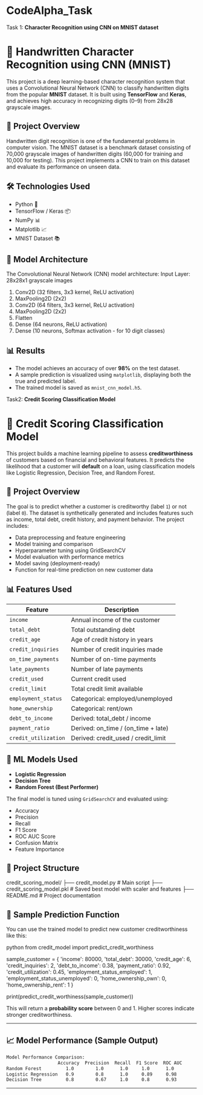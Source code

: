 # CodeAlpha_Task
Task 1: **Character Recognition using CNN on MNIST dataset**

# 🧠 Handwritten Character Recognition using CNN (MNIST)

This project is a deep learning-based character recognition system that uses a Convolutional Neural Network (CNN) to classify handwritten digits from the popular **MNIST** dataset. It is built using **TensorFlow** and **Keras**, and achieves high accuracy in recognizing digits (0–9) from 28x28 grayscale images.

## 📌 Project Overview

Handwritten digit recognition is one of the fundamental problems in computer vision. The MNIST dataset is a benchmark dataset consisting of 70,000 grayscale images of handwritten digits (60,000 for training and 10,000 for testing). This project implements a CNN to train on this dataset and evaluate its performance on unseen data.

## 🛠️ Technologies Used

* Python 🐍
* TensorFlow / Keras 📦
* NumPy 📊
* Matplotlib 📈
* MNIST Dataset 📚

## 🧮 Model Architecture

The Convolutional Neural Network (CNN) model architecture:
Input Layer: 28x28x1 grayscale images

1. Conv2D (32 filters, 3x3 kernel, ReLU activation)
2. MaxPooling2D (2x2)
3. Conv2D (64 filters, 3x3 kernel, ReLU activation)
4. MaxPooling2D (2x2)
5. Flatten
6. Dense (64 neurons, ReLU activation)
7. Dense (10 neurons, Softmax activation - for 10 digit classes)

## 📊 Results

* The model achieves an accuracy of over **98%** on the test dataset.
* A sample prediction is visualized using `matplotlib`, displaying both the true and predicted label.
* The trained model is saved as `mnist_cnn_model.h5`.

Task2: **Credit Scoring Classification Model**
# 🏦 Credit Scoring Classification Model

This project builds a machine learning pipeline to assess **creditworthiness** of customers based on financial and behavioral features. It predicts the likelihood that a customer will **default** on a loan, using classification models like Logistic Regression, Decision Tree, and Random Forest.

## 📌 Project Overview

The goal is to predict whether a customer is creditworthy (label `1`) or not (label `0`). The dataset is synthetically generated and includes features such as income, total debt, credit history, and payment behavior. The project includes:

* Data preprocessing and feature engineering
* Model training and comparison
* Hyperparameter tuning using GridSearchCV
* Model evaluation with performance metrics
* Model saving (deployment-ready)
* Function for real-time prediction on new customer data

## 📊 Features Used

| Feature              | Description                           |
| -------------------- | ------------------------------------- |
| `income`             | Annual income of the customer         |
| `total_debt`         | Total outstanding debt                |
| `credit_age`         | Age of credit history in years        |
| `credit_inquiries`   | Number of credit inquiries made       |
| `on_time_payments`   | Number of on-time payments            |
| `late_payments`      | Number of late payments               |
| `credit_used`        | Current credit used                   |
| `credit_limit`       | Total credit limit available          |
| `employment_status`  | Categorical: employed/unemployed      |
| `home_ownership`     | Categorical: rent/own                 |
| `debt_to_income`     | Derived: total\_debt / income         |
| `payment_ratio`      | Derived: on\_time / (on\_time + late) |
| `credit_utilization` | Derived: credit\_used / credit\_limit |

## 🧠 ML Models Used

* **Logistic Regression**
* **Decision Tree**
* **Random Forest (Best Performer)**

The final model is tuned using `GridSearchCV` and evaluated using:

* Accuracy
* Precision
* Recall
* F1 Score
* ROC AUC Score
* Confusion Matrix
* Feature Importance

## 📁 Project Structure
credit_scoring_model/
├── credit_model.py                # Main script
├── credit_scoring_model.pkl       # Saved best model with scaler and features
├── README.md                      # Project documentation

## 🧪 Sample Prediction Function

You can use the trained model to predict new customer creditworthiness like this:

python
from credit_model import predict_credit_worthiness

sample_customer = {
    'income': 80000,
    'total_debt': 30000,
    'credit_age': 6,
    'credit_inquiries': 2,
    'debt_to_income': 0.38,
    'payment_ratio': 0.92,
    'credit_utilization': 0.45,
    'employment_status_employed': 1,
    'employment_status_unemployed': 0,
    'home_ownership_own': 0,
    'home_ownership_rent': 1
}

print(predict_credit_worthiness(sample_customer))

This will return a **probability score** between 0 and 1. Higher scores indicate stronger creditworthiness.

---

## 📈 Model Performance (Sample Output)

```bash
Model Performance Comparison:
                   Accuracy  Precision  Recall  F1 Score  ROC AUC
Random Forest         1.0        1.0      1.0     1.0      1.0
Logistic Regression   0.9        0.8      1.0     0.89     0.98
Decision Tree         0.8        0.67     1.0     0.8      0.93
```

---



